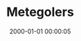 ---
layout: inner
position: left
title: 'Metegolers'
date: 2000-01-01 00:00:05
categories: development
tags: Unity SinglePlayer Collaborator Windows 
featured_image: '/img/posts/02_weathercast-1130x864-2x.png'
project_link: jake
button_icon: 'github'
button_text: 'Visit Project'
lead_text: 'A simple weather forecast app for your favorite city.'
permalink: portfolio/jake/
hidden : true
---